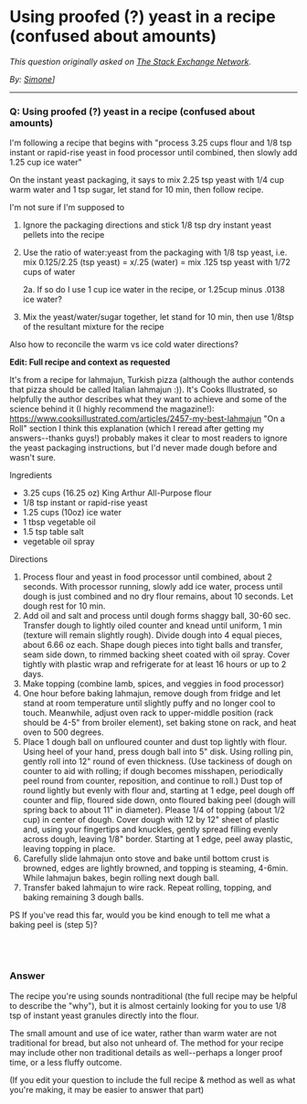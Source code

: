 # Using proofed (?) yeast in a recipe (confused about amounts)

_This question originally asked on [The Stack Exchange Network](https://dba.stackexchange.com/q/110364)._

_By: [Simone](https://dba.stackexchange.com/u/29174)]_
<br><hr>
### Q: Using proofed (?) yeast in a recipe (confused about amounts)
<p>I'm following a recipe that begins with &quot;process 3.25 cups flour and 1/8 tsp instant or rapid-rise yeast in food processor until combined, then slowly add 1.25 cup ice water&quot;</p>
<p>On the instant yeast packaging, it says to mix 2.25 tsp yeast with 1/4 cup warm water and 1 tsp sugar, let stand for 10 min, then follow recipe.</p>
<p>I'm not sure if I'm supposed to</p>
<ol>
<li><p>Ignore the packaging directions and stick 1/8 tsp dry instant yeast pellets into the recipe</p>
</li>
<li><p>Use the ratio of water:yeast from the packaging with 1/8 tsp yeast, i.e. mix 0.125/2.25 (tsp yeast) = x/.25 (water) = mix .125 tsp yeast with 1/72 cups of water</p>
<p>2a. If so do I use 1 cup ice water in the recipe, or 1.25cup minus .0138 ice water?</p>
</li>
<li><p>Mix the yeast/water/sugar together, let stand for 10 min, then use 1/8tsp of the resultant mixture for the recipe</p>
</li>
</ol>
<p>Also how to reconcile the warm vs ice cold water directions?</p>
<p><strong>Edit: Full recipe and context as requested</strong></p>
<p>It's from a recipe for lahmajun, Turkish pizza (although the author contends that pizza should be called Italian lahmajun :)). It's Cooks Illustrated, so helpfully the author describes what they want to achieve and some of the science behind it (I highly recommend the magazine!): <a href="https://www.cooksillustrated.com/articles/2457-my-best-lahmajun" rel="nofollow noreferrer">https://www.cooksillustrated.com/articles/2457-my-best-lahmajun</a> &quot;On a Roll&quot; section  I think this explanation (which I reread after getting my answers--thanks guys!) probably makes it clear to most readers to ignore the yeast packaging instructions, but I'd never made dough before and wasn't sure.</p>
<p>Ingredients</p>
<ul>
<li>3.25 cups (16.25 oz) King Arthur All-Purpose flour</li>
<li>1/8 tsp instant or rapid-rise yeast</li>
<li>1.25 cups (10oz) ice water</li>
<li>1 tbsp vegetable oil</li>
<li>1.5 tsp table salt</li>
<li>vegetable oil spray</li>
</ul>
<p>Directions</p>
<ol>
<li>Process flour and yeast in food processor until combined, about 2 seconds. With processor running, slowly add ice water, process until dough is just combined and no dry flour remains, about 10 seconds. Let dough rest for 10 min.</li>
<li>Add oil and salt and process until dough forms shaggy ball, 30-60 sec. Transfer dough to lightly oiled counter and knead until uniform, 1 min (texture will remain slightly rough). Divide dough into 4 equal pieces, about 6.66 oz each. Shape dough pieces into tight balls and transfer, seam side down, to rimmed backing sheet coated with oil spray. Cover tightly with plastic wrap and refrigerate for at least 16 hours or up to 2 days.</li>
<li>Make topping (combine lamb, spices, and veggies in food processor)</li>
<li>One hour before baking lahmajun, remove dough from fridge and let stand at room temperature until slightly puffy and no longer cool to touch. Meanwhile, adjust oven rack to upper-middle position (rack should be 4-5&quot; from broiler element), set baking stone on rack, and heat oven to 500 degrees.</li>
<li>Place 1 dough ball on unfloured counter and dust top lightly with flour. Using heel of your hand, press dough ball into 5&quot; disk. Using rolling pin, gently roll into 12&quot; round of even thickness. (Use tackiness of dough on counter to aid with rolling; if dough becomes misshapen, periodically peel round from counter, reposition, and continue to roll.) Dust top of round lightly but evenly with flour and, starting at 1 edge, peel dough off counter and flip, floured side down, onto floured baking peel (dough will spring back to about 11&quot; in diameter). Please 1/4 of topping (about 1/2 cup) in center of dough. Cover dough with 12 by 12&quot; sheet of plastic and, using your fingertips and knuckles, gently spread filling evenly across dough, leaving 1/8&quot; border. Starting at 1 edge, peel away plastic, leaving topping in place.</li>
<li>Carefully slide lahmajun onto stove and bake until bottom crust is browned, edges are lightly browned, and topping is steaming, 4-6min. While lahmajun bakes, begin rolling next dough ball.</li>
<li>Transfer baked lahmajun to wire rack. Repeat rolling, topping, and baking remaining 3 dough balls.</li>
</ol>
<p>PS If you've read this far, would you be kind enough to tell me what a baking peel is (step 5)?</p>

<br><br>
### Answer 
<p>The recipe you're using sounds nontraditional (the full recipe may be helpful to describe the &quot;why&quot;), but it is almost certainly looking for you to use 1/8 tsp of instant yeast granules directly into the flour.</p>
<p>The small amount and use of ice water, rather than warm water are not traditional for bread, but also not unheard of. The method for your recipe may include other non traditional details as well--perhaps a longer proof time, or a  less fluffy outcome.</p>
<p>(If you edit your question to include the full recipe &amp; method as well as what you're making, it may be easier to answer that part)</p>

